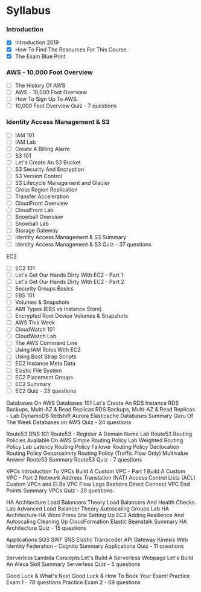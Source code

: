 # Syllabus

### Introduction
- [x] Introduction 2019
- [x] How To Find The Resources For This Course.
- [x] The Exam Blue Print

### AWS - 10,000 Foot Overview
- [ ] The History Of AWS
- [ ] AWS - 10,000 Foot Overview
- [ ] How To Sign Up To AWS.
- [ ] 10,000 Foot Overview Quiz - 7 questions

### Identity Access Management & S3
- [ ] IAM 101
- [ ] IAM Lab
- [ ] Create A Billing Alarm
- [ ] S3 101
- [ ] Let's Create An S3 Bucket
- [ ] S3 Security And Encryption
- [ ] S3 Version Control
- [ ] S3 Lifecycle Management and Glacier
- [ ] Cross Region Replication
- [ ] Transfer Acceleration
- [ ] CloudFront Overview
- [ ] CloudFront Lab
- [ ] Snowball Overview
- [ ] Snowball Lab
- [ ] Storage Gateway
- [ ] Identity Access Management & S3 Summary
- [ ] Identity Access Management & S3 Quiz - 37 questions

EC2
- [ ] EC2 101
- [ ] Let's Get Our Hands Dirty With EC2 - Part 1
- [ ] Let's Get Our Hands Dirty With EC2 - Part 2
- [ ] Security Groups Basics
- [ ] EBS 101
- [ ] Volumes & Snapshots
- [ ] AMI Types (EBS vs Instance Store)
- [ ] Encrypted Root Device Volumes & Snapshots
- [ ] AWS This Week
- [ ] CloudWatch 101
- [ ] CloudWatch Lab
- [ ] The AWS Command Line
- [ ] Using IAM Roles With EC2
- [ ] Using Boot Strap Scripts
- [ ] EC2 Instance Meta Data
- [ ] Elastic File System
- [ ] EC2 Placement Groups
- [ ] EC2 Summary
- [ ] EC2 Quiz - 23 questions

Databases On AWS
	Databases 101
	Let's Create An RDS Instance
	RDS Backups, Multi-AZ & Read Replicas
	RDS Backups, Multi-AZ & Read Replicas - Lab
	DynamoDB
	Redshift
	Aurora
	Elasticache
	Databases Summary
	Guru Of The Week
	Databases on AWS Quiz - 24 questions

Route53
	DNS 101
	Route53 - Register A Domain Name Lab
	Route53 Routing Policies Available On AWS
	Simple Routing Policy Lab
	Weighted Routing Policy Lab
	Latency Routing Policy
	Failover Routing Policy
	Geolocation Routing Policy
	Geoproximity Routing Policy (Traffic Flow Only)
	Multivalue Answer
	Route53 Summary
	Route53 Quiz - 7 questions

VPCs
	Introduction To VPCs
	Build A Custom VPC - Part 1
	Build A Custom VPC - Part 2
	Network Address Translation (NAT)
	Access Control Lists (ACL)
	Custom VPCs and ELBs
	VPC Flow Logs
	Bastions
	Direct Connect
	VPC End Points
	Summary
	VPCs Quiz - 20 questions

HA Architecture
	Load Balancers Theory
	Load Balancers And Health Checks Lab
	Advanced Load Balancer Theory
	Autoscaling Groups Lab
	HA Architecture
	HA Word Press Site
	Setting Up EC2
	Adding Resilience And Autoscaling
	Cleaning Up
	CloudFormation
	Elastic Beanstalk
	Summary
	HA Architecture Quiz - 15 questions

Applications
	SQS
	SWF
	SNS
	Elastic Transcoder
	API Gateway
	Kinesis
	Web Identity Federation - Cognito
	Summary
	Applications Quiz - 11 questions

Serverless
	Lambda Concepts
	Let's Build A Serverless Webpage
	Let's Build An Alexa Skill
	Summary
	Serverless Quiz - 5 questions

Good Luck & What's Next
	Good Luck & How To Book Your Exam!
	Practice Exam 1 - 78 questions
	Practice Exam 2 - 69 questions
